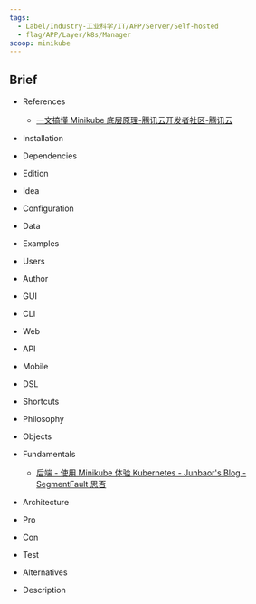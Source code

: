 ```yaml
---
tags:
  - Label/Industry-工业科学/IT/APP/Server/Self-hosted
  - flag/APP/Layer/k8s/Manager
scoop: minikube
---
```


## Brief

- References
    - [一文搞懂 Minikube 底层原理-腾讯云开发者社区-腾讯云](https://cloud.tencent.com/developer/article/1914720)

- Installation

- Dependencies

- Edition

- Idea

- Configuration

- Data

- Examples

- Users

- Author

- GUI

- CLI

- Web

- API

- Mobile

- DSL

- Shortcuts

- Philosophy

- Objects

- Fundamentals
    - [后端 - 使用 Minikube 体验 Kubernetes - Junbaor's Blog - SegmentFault 思否](https://segmentfault.com/a/1190000023702396)

- Architecture

- Pro

- Con

- Test

- Alternatives

- Description
